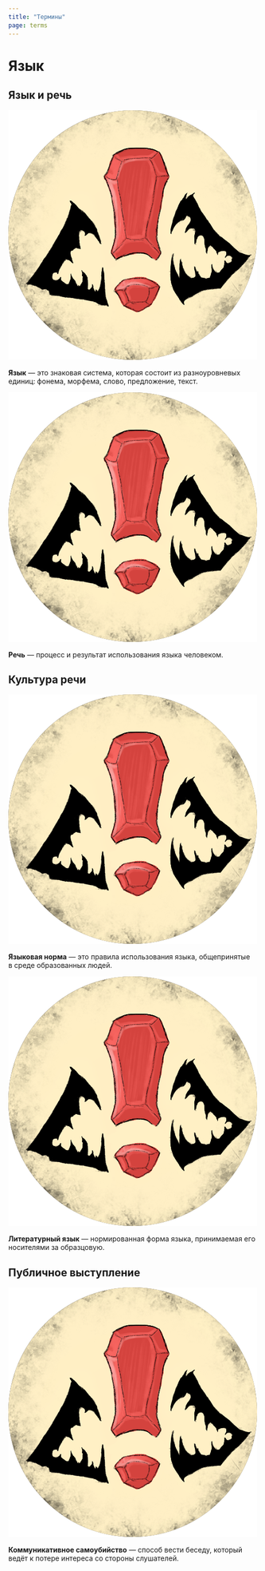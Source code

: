 ```yaml
---
title: "Термины"
page: terms
---
```

# Язык


## Язык и речь 
<div id="language-and-speech-0" class='post-single__term term-div'>
    <img src='../images/term4.png' alt='term' class='term_image'>
    <p class="term"><b>Язык</b>&nbsp;&mdash; это знаковая система, которая состоит из&nbsp;разноуровневых единиц: фонема, морфема, слово, предложение, текст.</p>
</div>

<div id="language-and-speech-1" class='post-single__term term-div'>
    <img src='../images/term4.png' alt='term' class='term_image'>
    <p class="term"><b>Речь</b>&nbsp;&mdash; процесс и&nbsp;результат использования языка человеком.</p>
</div>

## Культура речи
<div id="speech-culture-0" class='post-single__term term-div'>
    <img src='../images/term4.png' alt='term' class='term_image'>
    <p class="term"><b>Языковая норма</b>&nbsp;&mdash; это правила использования языка, общепринятые в&nbsp;среде образованных людей.</p>
</div>

<div id="speech-culture-1" class='post-single__term term-div'>
    <img src='../images/term4.png' alt='term' class='term_image'>
    <p class="term"><b>Литературный язык</b>&nbsp;&mdash; нормированная форма языка, принимаемая его носителями за&nbsp;образцовую.</p>
</div>

## Публичное выступление
<div id="public-presintation-0" class='post-single__term term-div'>
    <img src='../images/term4.png' alt='term' class='term_image'>
    <p class="term"><b>Коммуникативное самоубийство</b> — способ вести беседу, который ведёт к потере интереса со стороны слушателей.</p>
</div>
